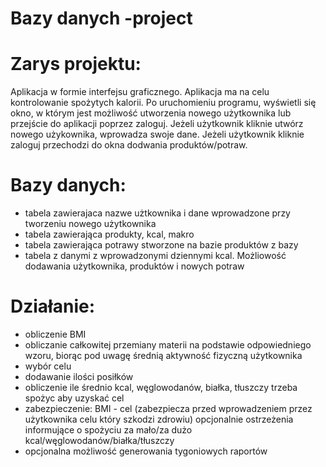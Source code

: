 # Bazy danych -project

# Zarys projektu:
Aplikacja w formie interfejsu graficznego.
Aplikacja ma na celu kontrolowanie spożytych kalorii. Po uruchomieniu programu, wyświetli się okno, w którym jest możliwość utworzenia nowego użytkownika lub przejście do aplikacji poprzez zaloguj.
Jeżeli użytkownik kliknie utwórz nowego użykownika, wprowadza swoje dane. Jeżeli użytkownik kliknie zaloguj przechodzi do okna dodwania produktów/potraw.
# Bazy danych:
* tabela zawierajaca nazwe użtkownika i dane wprowadzone przy tworzeniu nowego użytkownika
* tabela zawierająca produkty, kcal, makro
* tabela zawierająca potrawy stworzone na bazie produktów z bazy
* tabela z danymi z wprowadzonymi dziennymi kcal.
Możliowość dodawania użytkownika, produktów i nowych potraw

# Działanie:
* obliczenie BMI 
* obliczanie całkowitej przemiany materii na podstawie odpowiedniego wzoru, biorąc pod uwagę średnią aktywność fizyczną użytkownika
* wybór celu
* dodawanie ilości posiłków
* obliczenie ile średnio kcal, węglowodanów, białka, tłuszczy trzeba spożyc aby uzyskać cel
* zabezpieczenie: BMI - cel (zabezpiecza przed wprowadzeniem przez użytkownika celu który szkodzi zdrowiu) opcjonalnie ostrzeżenia informujące o spożyciu za mało/za dużo kcal/węglowodanów/białka/tłuszczy 
* opcjonalna możliwość generowania tygoniowych raportów


